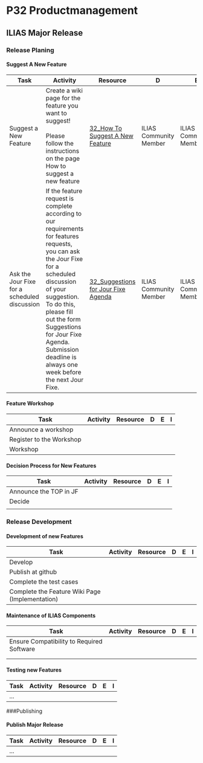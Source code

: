 # P32 Productmanagement
## ILIAS Major Release
### Release Planing
#### Suggest A New Feature

| Task | Activity | Resource | D | E | I |
| --- | --- | --- | --- | --- | --- |
| Suggest a New Feature | Create a wiki page for the feature you want to suggest!<br/><br/>Please follow the instructions on the page How to suggest a new feature | [32_How To Suggest A New Feature](https://www.ilias.de/docu/goto_docu_wiki_wpage_788_1357.html)  | ILIAS Community Member | ILIAS Community Member |
| Ask the Jour Fixe for a scheduled discussion | If the feature request is complete according to our requirements for features requests, you can ask the Jour Fixe for a scheduled discussion of your suggestion. To do this, please fill out the form Suggestions for Jour Fixe Agenda.<br/>Submission deadline is always one week before the next Jour Fixe. | [32_Suggestions for Jour Fixe Agenda](https://www.ilias.de/docu/goto_docu_dcl_5316.html) | ILIAS Community Member | ILIAS Community Member

#### Feature Workshop
| Task | Activity | Resource | D | E | I |
| --- | --- | --- | --- | --- | --- |
| Announce a workshop |   |  |  |  |  |
| Register to the Workshop |   |  |  |  |  |
| Workshop|   |  |  |

#### Decision Process for New Features
| Task | Activity | Resource | D | E | I |
| --- | --- | --- | --- | --- | --- |
| Announce the TOP in JF |   |  |  |   |  |
| Decide |   |  |  |   |  |
|  |   |  |  |   |  |

### Release Development
#### Development of new Features
| Task | Activity | Resource | D | E | I |
| --- | --- | --- | --- | --- | --- |
| Develop |   |  |  |   |  |
| Publish at github |   |  |  |   |  |
| Complete the test cases |   |  |  |   |  |
| Complete the Feature Wiki Page (Implementation) |   |  |  |   |  |

#### Maintenance of ILIAS Components
| Task | Activity | Resource | D | E | I |
| --- | --- | --- | --- | --- | --- |
| Ensure Compatibility to Required Software |   |  |  |   |  |
|  |   |  |  |
|  |   |  |  |
#### Testing new Features
| Task | Activity | Resource | D | E | I |
| --- | --- | --- | --- | --- | --- |
| ... |   |  |  |   |  |

###Publishing
#### Publish Major Release
| Task | Activity | Resource | D | E | I |
| --- | --- | --- | --- | --- | --- |
| ... |   |  |  |   |  |

